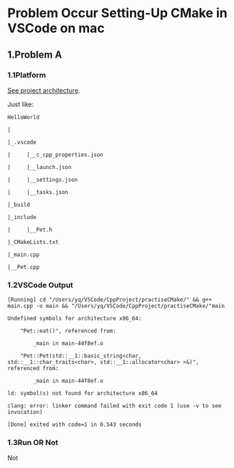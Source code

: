 # Problem Occur Setting-Up CMake in VSCode on mac

## 1.Problem A

### 1.1Platform

[See project architecture](https://github.com/SofijaErkin/basic-tool-mac/tree/main/vscode/build_compile_debug_case_combat/onlyOneSimpleSourceFile/cmakeversion/vsCodeCMake/practiseCMake).

Just like:

    HelloWorld

    |

    |_.vscode

    |     |__c_cpp_properties.json

    |     |__launch.json

    |     |__settings.json

    |     |__tasks.json
    
    |_build
    
    |_include
    
    |     |__Pet.h
    
    |_CMakeLists.txt 
    
    |_main.cpp

    |__Pet.cpp

### 1.2VSCode Output 

    [Running] cd "/Users/yq/VSCode/CppProject/practiseCMake/" && g++ main.cpp -o main && "/Users/yq/VSCode/CppProject/practiseCMake/"main
    
    Undefined symbols for architecture x86_64:
    
        "Pet::eat()", referenced from:
           
            _main in main-44f8ef.o
  
        "Pet::Pet(std::__1::basic_string<char, std::__1::char_traits<char>, std::__1::allocator<char> >&)", referenced from:
      
            _main in main-44f8ef.o
    
    ld: symbol(s) not found for architecture x86_64
    
    clang: error: linker command failed with exit code 1 (use -v to see invocation)

    [Done] exited with code=1 in 0.543 seconds


### 1.3Run OR Not

Not